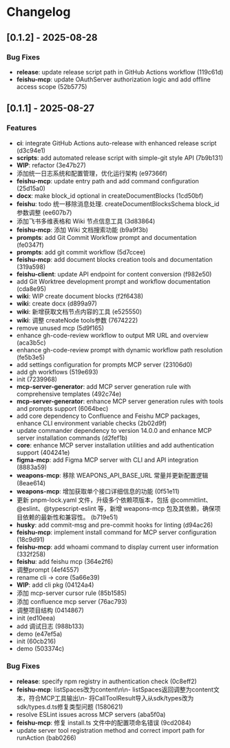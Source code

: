 # Changelog

## [0.1.2] - 2025-08-28

### Bug Fixes

- **release**: update release script path in GitHub Actions workflow (119c61d)
- **feishu-mcp**: update OAuthServer authorization logic and add offline access scope (52b5775)

## [0.1.1] - 2025-08-27

### Features

- **ci**: integrate GitHub Actions auto-release with enhanced release script (d3c94e1)
- **scripts**: add automated release script with simple-git style API (7b9b131)
- **WIP**: refactor (3e47b27)
- 添加统一日志系统和配置管理，优化运行架构 (e97366f)
- **feishu-mcp**: update entry path and add command configuration (25d15a0)
- **docx**: make block_id optional in createDocumentBlocks (1cd50bf)
- **feishu**: todo 统一移除消息处理. createDocumentBlocksSchema block_id参数调整 (ee607b7)
- 添加飞书多维表格和 Wiki 节点信息工具 (3d83864)
- **feishu-mcp**: 添加 Wiki 文档搜索功能 (b9a9f3b)
- **prompts**: add Git Commit Workflow prompt and documentation (fe0347f)
- **prompts**: add git commit workflow (5d7ccee)
- **feishu-mcp**: add document blocks creation tools and documentation (319a598)
- **feishu-client**: update API endpoint for content conversion (f982e50)
- add Git Worktree development prompt and workflow documentation (cda8e95)
- **wiki**: WIP create document blocks (f2f6438)
- **wiki**: create docx (d899a97)
- **wiki**: 新增获取文档节点内容的工具 (e525550)
- **wiki**: 调整 createNode tools参数 (7674222)
- remove unused mcp (5d9f165)
- enhance gh-code-review workflow to output MR URL and overview (aca3b5c)
- enhance gh-code-review prompt with dynamic workflow path resolution (fe5b3e5)
- add settings configuration for prompts MCP server (23106d0)
- add gh workflows (519e693)
- init (7239968)
- **mcp-server-generator**: add MCP server generation rule with comprehensive templates (492c74e)
- **mcp-server-generator**: enhance MCP server generation rules with tools and prompts support (6064bec)
- add core dependency to Confluence and Feishu MCP packages, enhance CLI environment variable checks (2b02d9f)
- update commander dependency to version 14.0.0 and enhance MCP server installation commands (d2fef1b)
- **core**: enhance MCP server installation utilities and add authentication support (404241e)
- **figma-mcp**: add Figma MCP server with CLI and API integration (8883a59)
- **weapons-mcp**: 移除 WEAPONS_API_BASE_URL 常量并更新配置逻辑 (8eae614)
- **weapons-mcp**: 增加获取单个接口详细信息的功能 (0f51e11)
- 更新 pnpm-lock.yaml 文件，升级多个依赖项版本，包括 @commitlint、@eslint、@typescript-eslint 等，新增 weapons-mcp 包及其依赖，确保项目依赖的最新性和兼容性。 (b719e51)
- **husky**: add commit-msg and pre-commit hooks for linting (d94ac26)
- **feishu-mcp**: implement install command for MCP server configuration (18c9d91)
- **feishu-mcp**: add whoami command to display current user information (332f258)
- **feishu**: add feishu mcp (364e2f6)
- 调整prompt (4ef4557)
- rename cli -> core (5a66e39)
- **WIP**: add cli pkg (04124a4)
- 添加 mcp-server cursor rule (85b1585)
- 添加 confluence mcp server (76ac793)
- 调整项目结构 (0414867)
- init (ed10eea)
- add 调试日志 (988b133)
- demo (e47ef5a)
- init (60cb216)
- demo (503374c)

### Bug Fixes

- **release**: specify npm registry in authentication check (0c8eff2)
- **feishu-mcp**: listSpaces改为content\n\n- listSpaces返回调整为content文本，符合MCP工具输出\n- 将CallToolResult导入从sdk/types改为sdk/types.d.ts修复类型问题 (1580621)
- resolve ESLint issues across MCP servers (aba5f0a)
- **feishu-mcp**: 修复 install.ts 文件中的配置项命名错误 (9cd2084)
- update server tool registration method and correct import path for runAction (bab0266)

